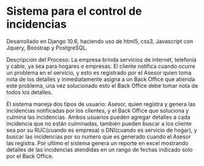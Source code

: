 # Sistema para el control de incidencias
Desarrollado en Django 10.6, haciendo uso de html5, css3, Javascript con Jquery, Boostrap y PostgreSQL.

Descripción del Proceso: La empresa brinda servicios de internet, telefonía y cable, ya sea para hogares o empresas. El cliente notifica cuando ocurre un problema en el servicio, y esto es registrado por el Asesor quien toma nota de los detalles y inmediatamente asigna a un Back Office que atienda este problema, una vez solucionado esto el Back Office debe tomar nota de todos los detalles.

El sistema maneja dos tipos de usuario: Asesor, quien registra y genera las incidencias notificadas por los clientes, y el Back Office que soluciona y culmina las incidencias. Ambos usuarios pueden agregar detalles a cada incidencia que no están culminadas, también pueden buscar a los cliente sea por su RUC(cuando es empresa) o DNI(cuando es servicio de hogar), y buscar las incidencias por su numero que es generado cuando el Asesor las registra. Por ultimo el sistema genera un reporte en excel mostrando detalles de las incidencias atendidas en un rango de fechas indicado solo por el Back Office.
